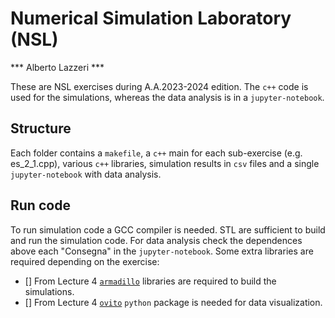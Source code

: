 # Numerical Simulation Laboratory (NSL)
*** Alberto Lazzeri ***

These are NSL exercises during A.A.2023-2024 edition. The `c++` code is used for the simulations, whereas the data analysis is in a `jupyter-notebook`.

## Structure
Each folder contains a `makefile`, a `c++` main for each sub-exercise (e.g. es_2_1.cpp), various `c++` libraries, simulation results in `csv` files and a single `jupyter-notebook` with data analysis.

## Run code
To run simulation code a GCC compiler is needed. STL are sufficient to build and run the simulation code. For data analysis check the dependences above each "Consegna" in the `jupyter-notebook`.
Some extra libraries are required depending on the exercise:
- [] From Lecture 4 [`armadillo`](https://arma.sourceforge.net/) libraries are required to build the simulations.
- [] From Lecture 4 [`ovito`](https://www.ovito.org/) `python` package is needed for data visualization.
